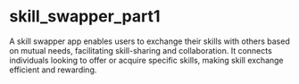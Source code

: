 # skill_swapper_part1
A skill swapper app enables users to exchange their skills with others based on mutual needs, facilitating skill-sharing and collaboration. It connects individuals looking to offer or acquire specific skills, making skill exchange efficient and rewarding.
